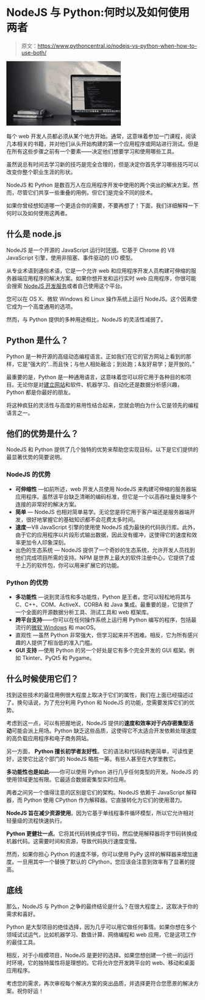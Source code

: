 # NodeJS 与 Python:何时以及如何使用两者

> 原文：<https://www.pythoncentral.io/nodejs-vs-python-when-how-to-use-both/>

[![python programming](img/08afbdb794f1cba2ca446ab253cdee92.png)](https://www.pythoncentral.io/wp-content/uploads/2022/11/emile-perron-xrVDYZRGdw4-unsplash.jpg)

每个 web 开发人员都必须从某个地方开始。通常，这意味着参加一门课程，阅读几本相关的书籍，并对他们从头开始构建的第一个应用程序或网站进行测试。但是在所有这些步骤之前有一个要素——决定他们想要学习和使用哪些工具。

虽然说总有时间去学习新的技巧是完全合理的，但是决定你首先学习哪些技巧可以改变你整个职业生涯的形状。

NodeJS 和 Python 是数百万人在应用程序开发中使用的两个突出的解决方案。然而，尽管它们共享一些重叠的用例，但它们是完全不同的技术。

如果你曾经想知道哪一个更适合你的需要，不要再想了！下面，我们详细解释一下何时以及如何使用这两者。

## 什么是 node.js

NodeJS 是一个开源的 JavaScript 运行时[环境](https://www.pythoncentral.io/how-to-uninstall-python/)。它基于 Chrome 的 V8 JavaScript 引擎，使用非阻塞、事件驱动的 I/O 模型。

从专业术语到通俗术语，它是一个允许 web 和应用程序开发人员构建可伸缩的服务器端应用程序的解决方案。如果你想开发和运行实时 web 应用程序，你很可能会搜索 [NodeJS 开发服务](https://tsh.io/services/web-development/node/)或者自己使用这个平台。

您可以在 OS X、微软 Windows 和 Linux 操作系统上运行 NodeJS。这个因素使它成为一个高度通用的选项。

然而，与 Python 提供的多种用途相比，NodeJS 的灵活性减弱了。

## Python 是什么？

Python 是一种开源的高级动态编程语言。正如我们在它的官方网站上看到的那样，它是“强大的”...而且快；与他人相处融洽；到处跑；&友好易学；是开放的。”

最重要的是，Python 是一种通用语言，这意味着您可以将它用于各种目的和项目。无论你是对[建立网站](https://www.pythoncentral.io/how-to-create-a-mobile-application-with-python-3-examples-from-the-industry/)和软件、机器学习、自动化还是数据分析感兴趣，Python 都是你最好的朋友。

将这种疯狂的灵活性与高度的易用性结合起来，您就会明白为什么它是领先的编程语言之一。

## 他们的优势是什么？

NodeJS 和 Python 提供了几个独特的优势来帮助您实现目标。以下是它们提供的最显著优势的简要说明。

### NodeJS 的优势

*   **可伸缩性** —如前所述，web 开发人员使用 NodeJS 来构建可伸缩的服务器端应用程序。虽然该平台缺乏清晰的编码标准，但它是一个以高吞吐量处理多个连接的非常好的解决方案。
*   **简单** — NodeJS 也相对简单易学。无论您是将它用于客户端还是服务器端开发，很好地掌握它的基础知识都不会花费太多时间。
*   **速度**—V8 JavaScript 引擎的使用使 NodeJS 成为最快的代码执行库。此外，由于它的应用程序以片段形式输出数据，因此没有缓冲，这使得它的速度和效率更加令人印象深刻。
*   出色的生态系统 — NodeJS 提供了一个奇妙的生态系统，允许开发人员找到他们完成项目所需的支持。NPM 是世界上最大的软件注册中心，它提供了成千上万的软件包，你可以用来扩展它的功能。

### Python 的优势

*   **多功能性** —说到灵活性和多功能性，Python 是王者。您可以轻松地将其与 C、C++、COM、ActiveX、CORBA 和 Java 集成。最重要的是，它提供了一个全面的开源数据分析工具、测试工具和 web 框架库。
*   **跨平台支持**——你可以在任何操作系统上运行用 Python 编写的程序，包括最流行的[微软 Windows](https://www.cnbc.com/2021/07/10/how-microsoft-has-kept-windows-on-top-for-two-decades.html) 和 macOS。
*   直观性 —虽然 Python 非常强大，但学习起来并不困难。相反，它为所有感兴趣的人提供了相当低的准入门槛。
*   **GUI 支持** —使用 Python 的另一个好处是它有多个完全开发的 GUI 框架。例如 Tkinter、PyQt5 和 Pygame。

## 什么时候使用它们？

找到这些技术的最佳用例很大程度上取决于它们的属性，我们在上面已经描述过了。换句话说，为了充分利用 Python 和 NodeJS 的功能，您需要发挥它们的优势。

考虑到这一点，可以有把握地说，NodeJS 提供的**速度和效率对于内存密集型活动**可能会派上用场。Python 缺乏这些品质，这使得它不太适合开发依赖处理速度的高负载应用程序和电子商务网站。

另一方面， **Python 擅长初学者友好性**。它的语法和代码结构更简单，可读性更好，这使它比这个部门的 NodeJS 略胜一筹。有些人甚至在大学里教它。

**多功能性也是如此**——你可以使用 Python 进行几乎任何类型的开发。NodeJS 的使用领域更加有限。它最适合数据密集型实时应用。

两者之间另一个值得注意的区别是它们的架构。NodeJS 依赖于 JavaScript 解释器，而 Python 使用 CPython 作为解释器。它直接转化为它们的使用潜力。

**NodeJS 旨在减少资源使用**。因为它基于单线程事件循环模型，所以它允许相对轻量级的流程快速执行。

**Python 更健壮一点**。它将其代码转换成字节码，然后使用解释器将字节码转换成机器代码。这需要时间和资源，导致代码执行速度变慢。

然而，如果你担心 Python 的速度不够，你可以使用 PyPy 这样的解释器来增加速度。一旦用其中一个替换了默认的 CPython，您应该会注意到效率有了显著的提高。

## 底线

那么，NodeJS 与 Python 之争的最终结论是什么？在很大程度上，这取决于你的需求和喜好。

Python 是大型项目的绝佳选择，因为几乎可以用它做任何事情。如果你想在多个领域试试运气，比如机器学习、数值计算、网络编程和 web 应用，它是这项工作的最佳工具。

相反，对于小规模项目，NodeJS 是更好的选择。如果您想创建一个统一的运行时环境，它的独特属性将是理想的。它将允许您开发跨平台的 web、移动和桌面应用程序。

考虑您的需求，再次审视每个解决方案的突出品质，并选择更符合您愿景的解决方案。祝你好运！